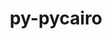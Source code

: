 ---
title: "py-pycairo"
layout: cache
categories: [package, develop-2024-12-08]
meta: {"versions": ["1.24.0"], "compilers": ["gcc@=11.4.0"], "oss": ["ubuntu22.04"], "platforms": ["linux"], "targets": ["x86_64_v3"], "stacks": ["e4s", "root"], "num_specs": 1, "num_specs_by_stack": {"e4s": 1, "root": 1}}
spec_details: [{"hash": "lbwx56oq7akqkc64r3m67dnfxnoubmsu", "compiler": "gcc@=11.4.0", "versions": ["1.24.0"], "os": "ubuntu22.04", "platform": "linux", "target": "x86_64_v3", "variants": ["build_system=python_pip"], "stacks": ["e4s", "root"], "size": "-", "tarball": "https://binaries.spack.io/develop-2024-12-08/build_cache/linux-ubuntu22.04-x86_64_v3/gcc-11.4.0/py-pycairo-1.24.0/linux-ubuntu22.04-x86_64_v3-gcc-11.4.0-py-pycairo-1.24.0-lbwx56oq7akqkc64r3m67dnfxnoubmsu.spack"}]
---